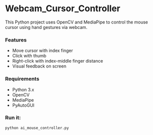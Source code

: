 # Webcam_Cursor_Controller
This Python project uses OpenCV and MediaPipe to control the mouse cursor using hand gestures via webcam.

### Features
- Move cursor with index finger
- Click with thumb
- Right-click with index-middle finger distance
- Visual feedback on screen

### Requirements
- Python 3.x
- OpenCV
- MediaPipe
- PyAutoGUI

### Run it:
```bash
python ai_mouse_controller.py

